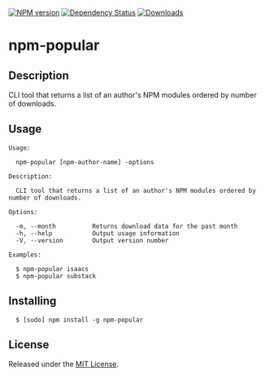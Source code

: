 [![NPM version](http://img.shields.io/npm/v/npm-popular.svg?style=flat)](https://www.npmjs.org/package/npm-popular)
[![Dependency Status](http://img.shields.io/david/okize/npm-popular.svg?style=flat)](https://david-dm.org/okize/npm-popular)
[![Downloads](http://img.shields.io/npm/dm/npm-popular.svg?style=flat)](https://www.npmjs.org/package/npm-popular)

# npm-popular

## Description
CLI tool that returns a list of an author's NPM modules ordered by number of downloads.

## Usage

```
Usage:

  npm-popular [npm-author-name] -options

Description:

  CLI tool that returns a list of an author's NPM modules ordered by number of downloads.

Options:

  -m, --month          Returns download data for the past month
  -h, --help           Output usage information
  -V, --version        Output version number

Examples:

  $ npm-popular isaacs
  $ npm-popular substack
```

## Installing

```
  $ [sudo] npm install -g npm-popular
```

## License

Released under the [MIT License](http://www.opensource.org/licenses/mit-license.php).
